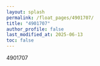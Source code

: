 ```yaml
---
layout: splash
permalink: /float_pages/4901707/
title: "4901707"
author_profile: false
last_modified_at: 2025-06-13
toc: false
---
```

 
4901707
